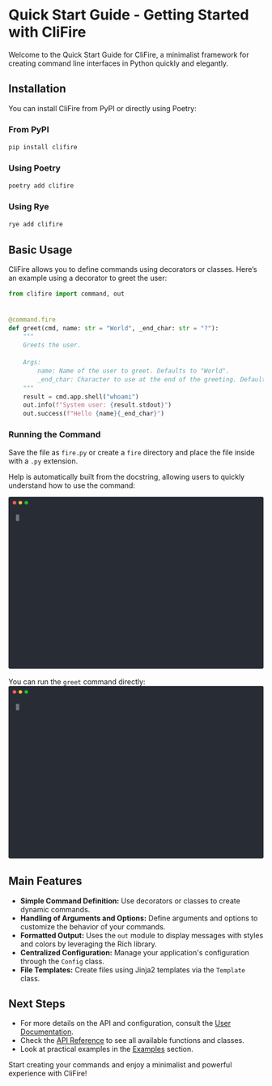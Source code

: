 # Quick Start Guide - Getting Started with CliFire

Welcome to the Quick Start Guide for CliFire, a minimalist framework for creating command line interfaces in Python quickly and elegantly.

## Installation

You can install CliFire from PyPI or directly using Poetry:

### From PyPI

```bash
pip install clifire
```

### Using Poetry

```bash
poetry add clifire
```

### Using Rye

```bash
rye add clifire
```

## Basic Usage

CliFire allows you to define commands using decorators or classes. Here’s an example using a decorator to greet the user:

```python
from clifire import command, out


@command.fire
def greet(cmd, name: str = "World", _end_char: str = "?"):
    """
    Greets the user.

    Args:
        name: Name of the user to greet. Defaults to "World".
        _end_char: Character to use at the end of the greeting. Defaults to "?".
    """
    result = cmd.app.shell("whoami")
    out.info(f"System user: {result.stdout}")
    out.success(f"Hello {name}{_end_char}")
```

### Running the Command

Save the file as `fire.py` or create a `fire` directory and place the file inside with a `.py` extension.

Help is automatically built from the docstring, allowing users to quickly understand how to use the command:

![Help](../assets/records/help.svg)

You can run the `greet` command directly:
![Greet](../assets/records/greet.svg)

## Main Features

- **Simple Command Definition:** Use decorators or classes to create dynamic commands.
- **Handling of Arguments and Options:** Define arguments and options to customize the behavior of your commands.
- **Formatted Output:** Uses the `out` module to display messages with styles and colors by leveraging the Rich library.
- **Centralized Configuration:** Manage your application's configuration through the `Config` class.
- **File Templates:** Create files using Jinja2 templates via the `Template` class.

## Next Steps

- For more details on the API and configuration, consult the [User Documentation](user-guide/basics.md).
- Check the [API Reference](api/index.md) to see all available functions and classes.
- Look at practical examples in the [Examples](examples.md) section.

Start creating your commands and enjoy a minimalist and powerful experience with CliFire!

